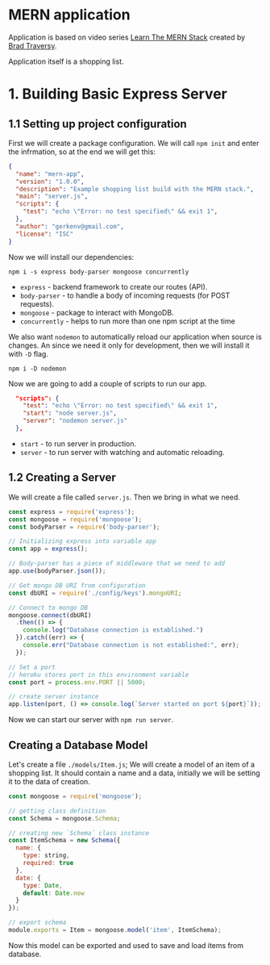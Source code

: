 # MERN application
Application is based on video series [Learn The MERN Stack](https://www.youtube.com/watch?v=PBTYxXADG_k) created by [Brad Traversy](https://www.youtube.com/channel/UC29ju8bIPH5as8OGnQzwJyA).

Application itself is a shopping list.

# 1. Building Basic Express Server
## 1.1 Setting up project configuration
First we will create a package configuration. We will call `npm init` and enter the infrmation, so at the end we will get this:
```json
{
  "name": "mern-app",
  "version": "1.0.0",
  "description": "Example shopping list build with the MERN stack.",
  "main": "server.js",
  "scripts": {
    "test": "echo \"Error: no test specified\" && exit 1",
  },
  "author": "gerkenv@gmail.com",
  "license": "ISC"
}
```
Now we will install our dependencies:
```
npm i -s express body-parser mongoose concurrently
```
* `express` - backend framework to create our routes (API).
* `body-parser` - to handle a body of incoming requests (for POST requests).
* `mongoose` - package to interact with MongoDB.
* `concurrently` - helps to run more than one npm script at the time

We also want `nodemon` to automatically reload our application when source is changes. An since we need it only for development, then we will install it with `-D` flag.
```
npm i -D nodemon
```
Now we are going to add a couple of scripts to run our app.
```json
  "scripts": {
    "test": "echo \"Error: no test specified\" && exit 1",
    "start": "node server.js",
    "server": "nodemon server.js"
  },
```
* `start` - to run server in production.
* `server` - to run server with watching and automatic reloading.

## 1.2 Creating a Server
We will create a file called `server.js`.
Then we bring in what we need.
```js
const express = require('express');
const mongoose = require('mongoose');
const bodyParser = require('body-parser');

// Initializing express into variable app
const app = express();

// Body-parser has a piece of middleware that we need to add
app.use(bodyParser.json());

// Get mongo DB URI from configuration
const dbURI = require('./config/keys').mongoURI;

// Connect to mongo DB
mongoose.connect(dbURI)
  .then(() => {
    console.log("Database connection is established.")
  }).catch((err) => {
    console.err("Database connection is not established:", err);
  });

// Set a port
// heroku stores port in this environment variable
const port = process.env.PORT || 5000;

// create server instance
app.listen(port, () => console.log(`Server started on port ${port}`));
```
Now we can start our server with `npm run server`.

## Creating a Database Model
Let's create a file `./models/Item.js`;
We will create a model of an item of a shopping list. It should contain a name and a data, initially we will be setting it to the data of creation.
```js
const mongoose = require('mongoose');

// getting class definition
const Schema = mongoose.Schema;

// creating new `Schema` class instance
const ItemSchema = new Schema({
  name: {
    type: string,
    required: true
  },
  date: {
    type: Date,
    default: Date.now
  }
});

// export schema
module.exports = Item = mongoose.model('item', ItemSchema);
```
Now this model can be exported and used to save and load items from database.